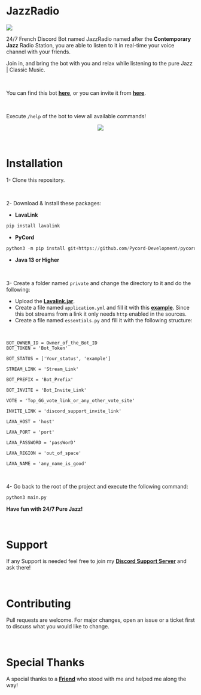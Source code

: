 # JazzRadio

<img src="https://cdn.discordapp.com/attachments/927336267379798037/955982120675848202/JazzRadio-ReadMe.gif">

<br>

24/7 French Discord Bot named JazzRadio named after the **Contemporary Jazz** Radio Station, you are able to listen to it in real-time your voice channel with your friends.

Join in, and bring the bot with you and relax while listening to the pure Jazz | Classic Music.

<br>

You can find this bot <a href="https://top.gg/bot/955048681025978438"><b>here</b></a>, or you can invite it from <a href="https://discord.com/api/oauth2/authorize?client_id=968211299043536976&permissions=277028895808&scope=bot%20applications.commands"><b>here</b></a>.

<br>

Execute `/help` of the bot to view all available commands!

<p align="center">
<img src="https://cdn.discordapp.com/attachments/927336267379798037/978646692977074216/unknown.png"/>
</p>

<br>

# Installation

1- Clone this repository.

<br>

2- Download & Install these packages:

- **LavaLink**
```bash
pip install lavalink
```

- **PyCord**
```python
python3 -m pip install git+https://github.com/Pycord-Development/pycord
```

- **Java 13 or Higher**

<br>

 3- Create a folder named `private` and change the directory to it and do the following:
 - Upload the **[Lavalink.jar](https://github.com/freyacodes/Lavalink/releases)**.
 - Create a file named `application.yml` and fill it with this **[example](https://github.com/freyacodes/Lavalink/blob/master/LavalinkServer/application.yml.example)**.
 Since this bot streams from a link it only needs `http` enabled in the sources.
 - Create a file named `essentials.py` and fill it with the following structure:

 <br>

    BOT_OWNER_ID = Owner_of_the_Bot_ID
    BOT_TOKEN = 'Bot_Token'

    BOT_STATUS = ['Your_status', 'example']

    STREAM_LINK = 'Stream_Link'

    BOT_PREFIX = 'Bot_Prefix'

    BOT_INVITE = 'Bot_Invite_Link'

    VOTE = 'Top_GG_vote_link_or_any_other_vote_site'

    INVITE_LINK = 'discord_support_invite_link'

    LAVA_HOST = 'host'

    LAVA_PORT = 'port'

    LAVA_PASSWORD = 'passWorD'

    LAVA_REGION = 'out_of_space'

    LAVA_NAME = 'any_name_is_good'

<br>
    
4- Go back to the root of the project and execute the following command:

```python
python3 main.py
```

**Have fun with 24/7 Pure Jazz!**

<br>

# Support

If any Support is needed feel free to join my **[Discord Support Server](https://discord.com/invite/MfR5mcpVfX)** and ask there!

<br>

# Contributing
Pull requests are welcome. For major changes, open an issue or a ticket first to discuss what you would like to change.

<br>

# Special Thanks
A special thanks to a **[Friend](https://github.com/redmoogle)** who stood with me and helped me along the way!
